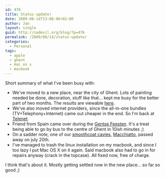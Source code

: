 ```yaml
---
id: 476
title: Status update!
date: 2009-08-14T13:08:06+02:00
author: Jan
layout: single
guid: http://sadevil.org/blog/?p=476
permalink: /2009/08/14/status-update/
categories:
  - Personal
tags:
  - apple
  - ghent
  - mac os x
  - macbook
---
```

Short summary of what I've been busy with:

  * We've moved to a new place, near the city of Ghent. Lots of painting needed be done, decoration, stuff like that... kept me busy for the better part of two months. The results are viewable [here](https://sadevil.org/piwigo/index.php/category/116-appartment_we_re_renting).
  * We've also moved internet providers, since the all-in-one bundles (TV+Telephony+Internet) came out cheaper in the end. So I'm back at [Telenet](http://www.telenet.be).
  * Friend from Spain came over during the [Gentse Feesten](http://www.gentsefeesten.be/). It's a treat being able to go by bus to the centre of Ghent in 10ish minutes ;)
  * On a sadder note, one of our [smoothcoat cavies](/category/cavies/), [Macchiatto](/2009/07/20/in-memoriam/), passed away on july 20th.
  * I've managed to trash the linux installation on my macbook, and since I too lazy I put Mac OS X on it again. Said macbook also had to go in for repairs anyway (crack in the topcase). All fixed now, free of charge.

I think that's about it. Mostly getting settled now in the new place... so far so good ;)